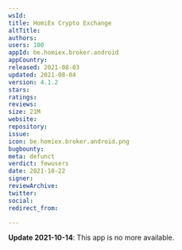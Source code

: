 ```yaml
---
wsId: 
title: HomiEx Crypto Exchange
altTitle: 
authors: 
users: 100
appId: be.homiex.broker.android
appCountry: 
released: 2021-08-03
updated: 2021-08-04
version: 4.1.2
stars: 
ratings: 
reviews: 
size: 21M
website: 
repository: 
issue: 
icon: be.homiex.broker.android.png
bugbounty: 
meta: defunct
verdict: fewusers
date: 2021-10-22
signer: 
reviewArchive: 
twitter: 
social: 
redirect_from: 

---
```


**Update 2021-10-14**: This app is no more available.

